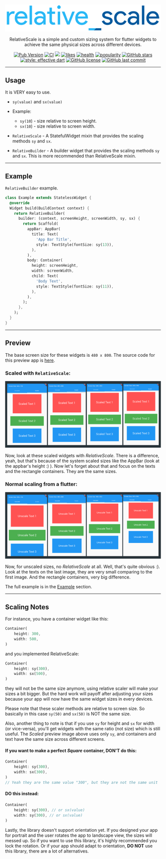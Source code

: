 <p align="center"><img src="relative_scale.png"></p>

<p align="center">RelativeScale is a simple and custom sizing system for flutter widgets to achieve the same physical sizes across different devices.</p>

<p align="center">
<a href="https://pub.dev/packages/relative_scale" target="_blank"><img src="https://img.shields.io/pub/v/relative_scale" alt="Pub Version" /></a>
<a href="https://github.com/xamantra/relative_scale/actions?query=workflow%3ACI" target="_blank"><img src="https://github.com/xamantra/relative_scale/workflows/CI/badge.svg?event=push" alt="CI" /></a>
<a href="https://codecov.io/gh/xamantra/relative_scale"><img src="https://codecov.io/gh/xamantra/relative_scale/branch/master/graph/badge.svg" /></a>
<a href="https://pub.dev/packages/relative_scale/score" target="_blank"><img src="https://img.shields.io/badge/dynamic/json?color=blue&label=likes&query=likes&url=http://www.pubscore.gq/likes?package=relative_scale" alt="likes" /></a>
<a href="https://pub.dev/packages/relative_scale/score" target="_blank"><img src="https://img.shields.io/badge/dynamic/json?color=green&label=health&query=pub_points&url=http://www.pubscore.gq/pub-points?package=relative_scale" alt="health" /></a>
<a href="https://pub.dev/packages/relative_scale/score" target="_blank"><img src="https://img.shields.io/badge/dynamic/json?color=teal&label=popularity&query=popularity&url=http://www.pubscore.gq/popularity?package=relative_scale" alt="popularity" /></a>
<a href="https://github.com/xamantra/relative_scale/stargazers" target="_blank"><img src="https://img.shields.io/github/stars/xamantra/relative_scale" alt="GitHub stars" /></a>
<a href="https://github.com/tenhobi/effective_dart" target="_blank"><img src="https://img.shields.io/badge/style-effective_dart-54C5F8.svg" alt="style: effective dart" /></a>
<a href="https://github.com/xamantra/relative_scale/blob/master/LICENSE" target="_blank"><img src="https://img.shields.io/github/license/xamantra/relative_scale" alt="GitHub license" /></a>
<a href="https://github.com/xamantra/relative_scale/commits/master" target="_blank"><img src="https://img.shields.io/github/last-commit/xamantra/relative_scale" alt="GitHub last commit" /></a>
</p>

---

## Usage
It is VERY easy to use.

- `sy(value)` and `sx(value)`
- Example:
  - `sy(10`) - size relative to screen height.
  - `sx(10`) - size relative to screen width.

- `RelativeScale` - A StatefulWidget mixin that provides the scaling methods `sy` and `sx`.
- `RelativeBuilder` - A builder widget that provides the scaling methods `sy` and `sx`. This is more recommended than RelativeScale mixin.

<hr>

## Example
`RelativeBuilder` example.

```dart
class Example extends StatelessWidget {
  @override
  Widget build(BuildContext context) {
    return RelativeBuilder(
      builder: (context, screenHeight, screenWidth, sy, sx) {
        return Scaffold(
          appBar: AppBar(
            title: Text(
              'App Bar Title',
              style: TextStyle(fontSize: sy(13)),
            ),
          ),
          body: Container(
            height: screenHeight,
            width: screenWidth,
            child: Text(
              'Body Text',
              style: TextStyle(fontSize: sy(11)),
            ),
          ),
        );
      },
    );
  }
}
```

<hr>

## Preview

The base screen size for these widgets is `480 x 800`. The source code for this preview app is [here](https://github.com/xamantra/flutter_relative_scale_example).

### Scaled with `RelativeScale`:

![Scaled](./preview/scaled.png)

Now, look at these scaled widgets with _RelativeScale_. There is a difference, yeah, but that's because of the system scaled sizes like the AppBar (look at the appbar's height :) ). Now let's forget about that and focus on the texts and the rectangle containers. They are the same sizes.

### Normal scaling from a flutter:

  ![Unscaled](./preview/unscaled.png)

  Now, for unscaled sizes, no _RelativeScale_ at all. Well, that's quite obvious :). Look at the texts on the last image, they are very small comparing to the first image. And the rectangle containers, very big difference.


The full example is in the [Example](https://pub.dev/packages/relative_scale#-example-tab-) section.

<hr>

## Scaling Notes

For instance, you have a container widget like this:

```Dart
Container(
    height: 300,
    width: 500,
)
```

and you implemented RelativeScale:

```Dart
Container(
    height: sy(300),
    width: sx(500),
)
```

they will not be the same size anymore, using relative scaler will make your sizes a bit bigger. But the hard work will payoff after adjusting your sizes because your app will now have the same widget sizes in every devices.

Please note that these scaler methods are relative to screen size. So basically in this case `sy(50)` and `sx(50)` is NOT the same size.

Also, another thing to note is that if you use `sy` for height and `sx` for width (or vice-versa), you'll get widgets with the same ratio (not size) which is still useful. The _Scaled_ preview image above uses only `sy`, and containers and text have the same size across different screens.

#### If you want to make a perfect _Square_ container, DON'T do this:

```Dart
Container(
    height: sy(300),
    width: sx(300),
)
// Yeah they are the same value "300", but they are not the same unit 'cause you used "sx" on the width.
```

#### DO this instead:

```Dart
Container(
    height: sy(300), // or sx(value)
    width: sy(300), // or sx(value)
)
```

Lastly, the library doesn't support orientation yet. If you designed your app for portrait and the user rotates the app to landscape view, the sizes will messed up. So if you want to use this library, it's highly recommended you lock the rotation. Or if your app should adapt to orientation, **DO NOT** use this library, there are a lot of alternatives.